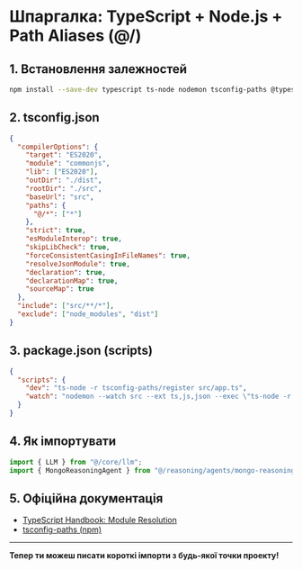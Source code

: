 # Шпаргалка: TypeScript + Node.js + Path Aliases (@/)

## 1. Встановлення залежностей

```bash
npm install --save-dev typescript ts-node nodemon tsconfig-paths @types/node
```

## 2. tsconfig.json

```json
{
  "compilerOptions": {
    "target": "ES2020",
    "module": "commonjs",
    "lib": ["ES2020"],
    "outDir": "./dist",
    "rootDir": "./src",
    "baseUrl": "src",
    "paths": {
      "@/*": ["*"]
    },
    "strict": true,
    "esModuleInterop": true,
    "skipLibCheck": true,
    "forceConsistentCasingInFileNames": true,
    "resolveJsonModule": true,
    "declaration": true,
    "declarationMap": true,
    "sourceMap": true
  },
  "include": ["src/**/*"],
  "exclude": ["node_modules", "dist"]
}
```

## 3. package.json (scripts)

```json
{
  "scripts": {
    "dev": "ts-node -r tsconfig-paths/register src/app.ts",
    "watch": "nodemon --watch src --ext ts,js,json --exec \"ts-node -r tsconfig-paths/register src/app.ts\""
  }
}
```

## 4. Як імпортувати

```ts
import { LLM } from "@/core/llm";
import { MongoReasoningAgent } from "@/reasoning/agents/mongo-reasoning-agent";
```

## 5. Офіційна документація
- [TypeScript Handbook: Module Resolution](https://www.typescriptlang.org/tsconfig#paths)
- [tsconfig-paths (npm)](https://www.npmjs.com/package/tsconfig-paths)

---

**Тепер ти можеш писати короткі імпорти з будь-якої точки проекту!** 
